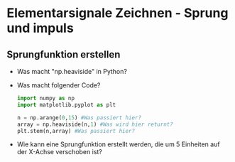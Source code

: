 # Elementarsignale Zeichnen - Sprung und impuls

## Sprungfunktion erstellen
- Was macht "np.heaviside" in Python?
  
- Was macht folgender Code?
  ```python
  import numpy as np
  import matplotlib.pyplot as plt
  
  n = np.arange(0,15) #Was passiert hier?
  array = np.heaviside(n,1) #Was wird hier returnt?
  plt.stem(n,array) #Was passiert hier?
  ```
  
- Wie kann eine Sprungfunktion erstellt werden, die um 5 Einheiten auf der X-Achse verschoben ist?
  
